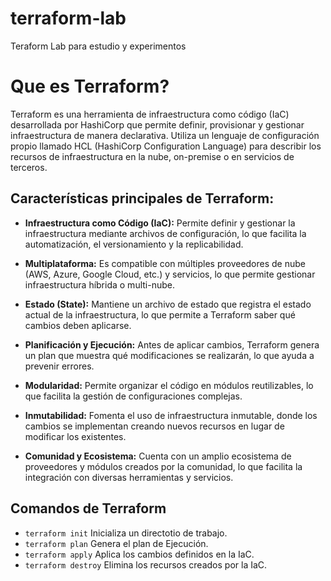 # terraform-lab
Teraform Lab para estudio y experimentos

# Que es Terraform?

Terraform es una herramienta de infraestructura como código (IaC) desarrollada por HashiCorp que permite definir, provisionar y gestionar infraestructura de manera declarativa. Utiliza un lenguaje de configuración propio llamado HCL (HashiCorp Configuration Language) para describir los recursos de infraestructura en la nube, on-premise o en servicios de terceros.

## **Características principales de Terraform:**

- **Infraestructura como Código (IaC):** Permite definir y gestionar la infraestructura mediante archivos de configuración, lo que facilita la automatización, el versionamiento y la replicabilidad.

- **Multiplataforma:** Es compatible con múltiples proveedores de nube (AWS, Azure, Google Cloud, etc.) y servicios, lo que permite gestionar infraestructura híbrida o multi-nube.

- **Estado (State):** Mantiene un archivo de estado que registra el estado actual de la infraestructura, lo que permite a Terraform saber qué cambios deben aplicarse.

- **Planificación y Ejecución:** Antes de aplicar cambios, Terraform genera un plan que muestra qué modificaciones se realizarán, lo que ayuda a prevenir errores.

- **Modularidad:** Permite organizar el código en módulos reutilizables, lo que facilita la gestión de configuraciones complejas.

- **Inmutabilidad:** Fomenta el uso de infraestructura inmutable, donde los cambios se implementan creando nuevos recursos en lugar de modificar los existentes.

- **Comunidad y Ecosistema:** Cuenta con un amplio ecosistema de proveedores y módulos creados por la comunidad, lo que facilita la integración con diversas herramientas y servicios.

## Comandos de Terraform

- `terraform init` Inicializa un directotio de trabajo.
- `terraform plan` Genera el plan de Ejecución.
- `terraform apply` Aplica los cambios definidos en la IaC.
- `terraform destroy` Elimina los recursos creados por la IaC.

